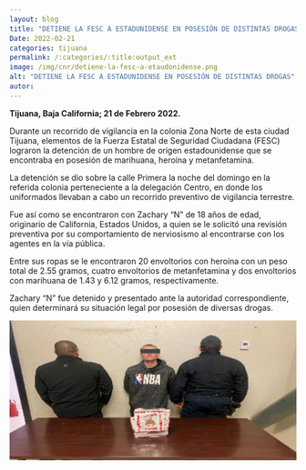 ```yaml
---
layout: blog
title: "DETIENE LA FESC A ESTADUNIDENSE EN POSESIÓN DE DISTINTAS DROGAS"
Date: 2022-02-21
categories: tijuana
permalink: /:categories/:title:output_ext
image: /img/cnr/detiene-la-fesc-a-etaudonidense.png
alt: "DETIENE LA FESC A ESTADUNIDENSE EN POSESIÓN DE DISTINTAS DROGAS"
autor:
---
```


**Tijuana, Baja California; 21 de Febrero 2022.** 

Durante un recorrido de vigilancia en la colonia Zona Norte de esta ciudad Tijuana, elementos de la Fuerza Estatal de Seguridad Ciudadana (FESC) lograron la detención de un hombre de origen estadounidense que se encontraba en posesión de marihuana, heroína y metanfetamina.

La detención se dio sobre la calle Primera la noche del domingo en la referida colonia perteneciente a la delegación Centro, en donde los uniformados llevaban a cabo un recorrido preventivo de vigilancia terrestre.

Fue así como se encontraron con Zachary “N” de 18 años de edad, originario de California, Estados Unidos, a quien se le solicitó una revisión preventiva por su comportamiento de nerviosismo al encontrarse con los agentes en la vía pública.

Entre sus ropas se le encontraron 20 envoltorios con heroína con un peso total de 2.55 gramos, cuatro envoltorios de metanfetamina y dos envoltorios con marihuana de 1.43 y 6.12 gramos, respectivamente.

Zachary “N” fue detenido y presentado ante la autoridad correspondiente, quien determinará su situación legal por posesión de diversas drogas.

<div id="carouselExampleSlidesOnly" class="carousel slide" data-ride="carousel">
  <div class="carousel-inner">
    <div class="carousel-item active">
       <img class="d-block w-100" src="/img/cnr/detiene-la-fesc-a-etaudonidense.png" loading="lazy"  alt="DETIENE LA FESC A ESTADUNIDENSE EN POSESIÓN DE DISTINTAS DROGAS">
    </div>
  </div>
</div>